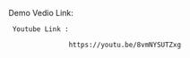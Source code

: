 Demo Vedio Link:
 

     Youtube Link :  
                   
                   https://youtu.be/8vmNYSUTZxg
